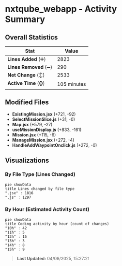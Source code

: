 # nxtqube_webapp - Activity Summary 

## Overall Statistics

| Stat                   | Value                                                             |
| ---------------------- | ----------------------------------------------------------------- |
| **Lines Added** (➕)   | 2823                                          |
| **Lines Removed** (➖) | 290                                        |
| **Net Change** (↕)    | 2533                |
| **Active Time** (⌚)   | 105 minutes |


## Modified Files
- **ExistingMission.jsx** (+721, -92)
- **SelectMissionSlice.js** (+31, -0)
- **Map.jsx** (+579, -27)
- **useMissionDisplay.js** (+833, -161)
- **Mission.jsx** (+115, -6)
- **ManageMission.jsx** (+272, -4)
- **HandleAddWaypointOnclick.js** (+272, -0)

## Visualizations

### By File Type (Lines Changed)

```mermaid
pie showData
title Lines changed by file type
".jsx" : 1816
".js" : 1297
```

### By Hour (Estimated Activity Count)

```mermaid
pie showData
title Coding activity by hour (count of changes)
"10h" : 42
"11h" : 5
"12h" : 15
"13h" : 3
"14h" : 8
"15h" : 9
```


> **Last Updated:** 04/08/2025, 15:27:21